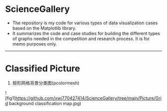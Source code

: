 # ScienceGallery

- The repository is my code for various types of data visualization cases based on the Matplotlib library. 
- It summarizes the code and case studies for building the different types of graphs needed in the competition and research process. It is for memo purposes only.

-------------------------

# Classified Picture

1. 矩形网格背景分类图(pcolormesh)

![fig1]https://github.com/xwj770427414/ScienceGallery/tree/main/Picture/Grid background classification map.jpg)